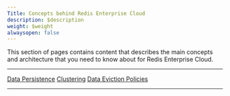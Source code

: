 ```yaml
---
Title: Concepts behind Redis Enterprise Cloud
description: $description
weight: $weight
alwaysopen: false
---
```

This section of pages contains content that describes the main concepts
and architecture that you need to know about for Redis Enterprise Cloud.

  --------------------------------------------------------------------------------------- --------------------------------------------------------------------------- ---------------------------------------------------------------------------------------
  [Data Persistence](/redis-cloud-documentation/concepts/data-persistence-redis-cloud/)   [Clustering](/redis-cloud-documentation/concepts/clustering-redis-cloud/)   [Data Eviction Policies](/redis-cloud-documentation/concepts/data-eviction-policies/)
  --------------------------------------------------------------------------------------- --------------------------------------------------------------------------- ---------------------------------------------------------------------------------------
